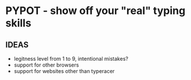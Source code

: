 # PYPOT - show off your "real" typing skills


## IDEAS

- legitness level from 1 to 9, intentional mistakes?
- support for other browsers
- support for websites other than typeracer